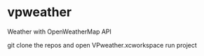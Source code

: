 # vpweather

Weather with OpenWeatherMap API

git clone the repos and open VPweather.xcworkspace
run project
